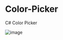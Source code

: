 # Color-Picker
C# Color Picker

![image](https://github.com/jayhook-dev/Color-Picker/assets/111631956/3b524bcd-8d14-4048-b006-9ec6af4d5bf2)
